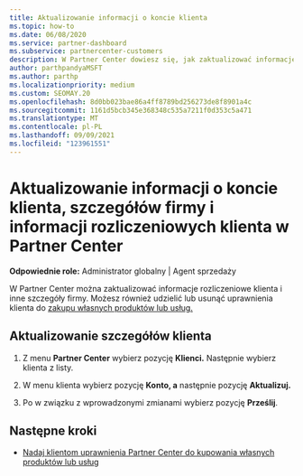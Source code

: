 ```yaml
---
title: Aktualizowanie informacji o koncie klienta
ms.topic: how-to
ms.date: 06/08/2020
ms.service: partner-dashboard
ms.subservice: partnercenter-customers
description: W Partner Center dowiesz się, jak zaktualizować informacje rozliczeniowe klienta lub jak zaktualizować szczegóły firmy.
author: parthpandyaMSFT
ms.author: parthp
ms.localizationpriority: medium
ms.custom: SEOMAY.20
ms.openlocfilehash: 8d0bb023bae86a4ff8789bd256273de8f8901a4c
ms.sourcegitcommit: 1161d5bcb345e368348c535a7211f0d353c5a471
ms.translationtype: MT
ms.contentlocale: pl-PL
ms.lasthandoff: 09/09/2021
ms.locfileid: "123961551"
---
```

# <a name="update-customer-account-info-company-details-and-customer-billing-information-in-partner-center"></a>Aktualizowanie informacji o koncie klienta, szczegółów firmy i informacji rozliczeniowych klienta w Partner Center

**Odpowiednie role:** Administrator globalny | Agent sprzedaży

W Partner Center można zaktualizować informacje rozliczeniowe klienta i inne szczegóły firmy. Możesz również udzielić lub usunąć uprawnienia klienta do [zakupu własnych produktów lub usług.](give-customers-permission.md)

## <a name="update-customer-details"></a>Aktualizowanie szczegółów klienta

1. Z menu **Partner Center** wybierz pozycję **Klienci.** Następnie wybierz klienta z listy.

2. W menu klienta wybierz pozycję **Konto, a** następnie pozycję **Aktualizuj.**

3. Po w związku z wprowadzonymi zmianami wybierz pozycję **Prześlij**.

## <a name="next-steps"></a>Następne kroki

- [Nadaj klientom uprawnienia Partner Center do kupowania własnych produktów lub usług](give-customers-permission.md)
